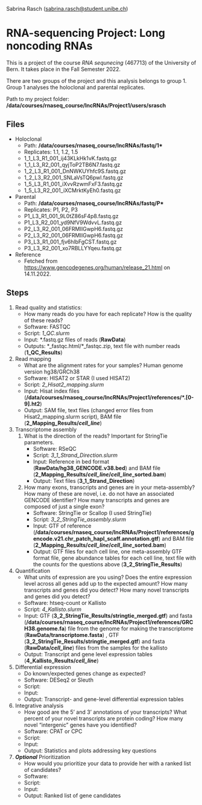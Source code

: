 Sabrina Rasch (sabrina.rasch@student.unibe.ch)

# RNA-sequencing Project: Long noncoding RNAs

This is a project of the course *RNA sequnecing* (467713) of the University of Bern. It takes place in the Fall Semester 2022.

There are two groups of the project and this analysis belongs to group 1. Group 1 analyses the holoclonal and parental replicates.

Path to my project folder: **/data/courses/rnaseq_course/lncRNAs/Project1/users/srasch**

## Files

* Holoclonal
    * Path: **/data/courses/rnaseq_course/lncRNAs/fastq/1\***
    * Replicates: 1.1, 1.2, 1.5
    * 1_1_L3_R1_001_ij43KLkHk1vK.fastq.gz
    * 1_1_L3_R2_001_qyjToP2TB6N7.fastq.gz
    * 1_2_L3_R1_001_DnNWKUYhfc9S.fastq.gz
    * 1_2_L3_R2_001_SNLaVsTQ6pwl.fastq.gz
    * 1_5_L3_R1_001_iXvvRzwmFxF3.fastq.gz
    * 1_5_L3_R2_001_iXCMrktKyEh0.fastq.gz
* Parental
    * Path: **/data/courses/rnaseq_course/lncRNAs/fastq/P\***
    * Replicates: P1, P2, P3
    * P1_L3_R1_001_9L0tZ86sF4p8.fastq.gz
    * P1_L3_R2_001_yd9NfV9WdvvL.fastq.gz
    * P2_L3_R2_001_06FRMIIGwpH6.fastq.gz
    * P2_L3_R2_001_06FRMIIGwpH6.fastq.gz
    * P3_L3_R1_001_fjv6hlbFgCST.fastq.gz
    * P3_L3_R2_001_xo7RBLLYYqeu.fastq.gz
* Reference
    * Fetched from https://www.gencodegenes.org/human/release_21.html on 14.11.2022.

## Steps

1. Read quality and statistics:
    * How many reads do you have for each replicate? How is the quality of these reads?
    * Software: FASTQC
    * Script: *1_QC.slurm*
    * Input: \*.fastq.gz files of reads (**RawData**)
    * Outputs: \*_fastqc.html/\*_fastqc.zip, text file with number reads (**1_QC_Results**)
2. Read mapping
    * What are the alignment rates for your samples? Human genome version hg38/GRCh38
    * Software: HISAT2 or STAR (I used HISAT2)
    * Script: *2_Hisat2_mapping.slurm*
    * Input: Hisat index files (**/data/courses/rnaseq_course/lncRNAs/Project1/references/\*.[0-9].ht2**)
    * Output: SAM file, text files (changed error files from Hisat2_mapping.slurm script), BAM file (**2_Mapping_Results/*cell_line***)
3. Transcriptome assembly
    1. What is the direction of the reads? Important for StringTie parameters.
        * Software: RSeQC
        * Script: *3_1_Strand_Direction.slurm*
        * Input: Reference in bed format (**RawData/hg38_GENCODE.v38.bed**) and BAM file (**2_Mapping_Results/*cell_line*/*cell_line*_sorted.bam**)
        * Output: Text files (**3_1_Strand_Direction**)
    2. How many exons, transcripts and genes are in your meta-assembly? How many of these are novel, i.e. do not have an associated GENCODE identifier? How many transcripts and genes are composed of just a single exon?
        * Software: StringTie or Scallop (I used StringTie)
        * Script: *3_2_StringTie_assembly.slurm*
        * Input: GTF of reference (**/data/courses/rnaseq_course/lncRNAs/Project1/references/gencode.v21.chr_patch_hapl_scaff.annotation.gtf**) and BAM file (**2_Mapping_Results/*cell_line*/*cell_line*_sorted.bam**)
        * Output: GTF files for each cell line, one meta-assembly GTF format file, gene abundance tables for each cell line, text file with the counts for the questions above (**3_2_StringTie_Results**)
4. Quantification
    * What units of expression are you using? Does the entire expression level across all genes add up to the expected amount? How many transcripts and genes did you detect? How many novel transcripts and genes did you detect?
    * Software: htseq-count or Kallisto
    * Script: *4_Kallisto.slurm*
    * Input: GTF (**3_2_StringTie_Results/stringtie_merged.gtf**) and fasta (**/data/courses/rnaseq_course/lncRNAs/Project1/references/GRCH38.genome.fa**) file from the genome for making the transcriptome (**RawData/transcriptome.fasta**) , GTF (**3_2_StringTie_Results/stringtie_merged.gtf**) and fasta (**RawData/*cell_line***) files from the samples for the kallisto
    * Output: Transcript and gene level expression tables (**4_Kallisto_Results/*cell_line***)
5. Differential expression
    * Do known/expected genes change as expected?
    * Software: DESeq2 or Sleuth
    * Script:
    * Input: 
    * Output: Transcript- and gene-level differential expression tables
6. Integrative analysis
    * How good are the 5’ and 3’ annotations of your transcripts? What percent of your novel transcripts are protein coding? How many novel “intergenic” genes have you identified?
    * Software: CPAT or CPC
    * Script:
    * Input: 
    * Output: Statistics and plots addressing key questions
7. ***Optional*** Prioritization
    * How would you prioritize your data to provide her with a ranked list of candidates?
    * Software:
    * Script:
    * Input: 
    * Output: Ranked list of gene candidates

